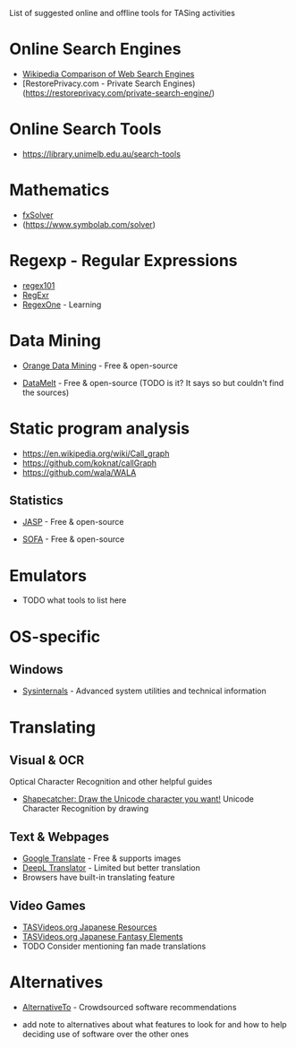 List of suggested online and offline tools for TASing activities

# Online Search Engines

- [Wikipedia Comparison of Web Search Engines](https://en.wikipedia.org/wiki/Comparison_of_web_search_engines)
- [RestorePrivacy.com - Private Search Engines)(https://restoreprivacy.com/private-search-engine/)

# Online Search Tools
- https://library.unimelb.edu.au/search-tools

# Mathematics

- [fxSolver ](https://www.fxsolver.com/)
- (https://www.symbolab.com/solver)


# Regexp - Regular Expressions

- [regex101](https://regex101.com/)
- [RegExr](https://regexr.com/)
- [RegexOne](https://regexone.com/) - Learning



# Data Mining

- [Orange Data Mining](https://orangedatamining.com/) - Free & open-source

- [DataMelt](https://datamelt.org/|DataMelt) - Free & open-source (TODO is it? It says so but couldn't find the sources)

# Static program analysis

- https://en.wikipedia.org/wiki/Call_graph
- https://github.com/koknat/callGraph
- https://github.com/wala/WALA


## Statistics

- [JASP](https://jasp-stats.org/) - Free & open-source

- [SOFA](https://www.sofastatistics.com/home.php) - Free & open-source

# Emulators

- TODO what tools to list here

# OS-specific

## Windows

- [Sysinternals](https://docs.microsoft.com/en-us/sysinternals/) - Advanced system utilities and technical information

# Translating 

## Visual & OCR

Optical Character Recognition and other helpful guides

- [Shapecatcher: Draw the Unicode character you want!](https://shapecatcher.com/) Unicode Character Recognition by drawing

## Text & Webpages

- [Google Translate](https://translate.google.com/) - Free & supports images
- [DeepL Translator](https://www.deepl.com/translator) - Limited but better translation
- Browsers have built-in translating feature

## Video Games

- [TASVideos.org Japanese Resources](https://tasvideos.org/JapaneseResources)
- [TASVideos.org Japanese Fantasy Elements](https://tasvideos.org/JapaneseFantasyElements)
- TODO Consider mentioning fan made translations

# Alternatives

- [AlternativeTo](https://alternativeto.net/) - Crowdsourced software recommendations

- add note to alternatives about what features to look for and how to help deciding use of software over the other ones